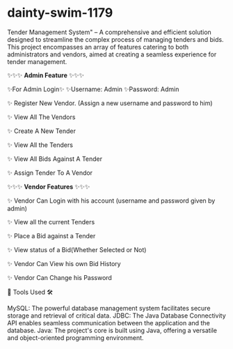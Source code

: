 # dainty-swim-1179

Tender Management System" – A comprehensive and efficient solution designed to streamline the complex process of managing tenders and bids. This project encompasses an array of features catering to both administrators and vendors, aimed at creating a seamless experience for tender management.


✨✨✨ **Admin Feature** ✨✨✨

✨For Admin Login✨
✨Username: Admin
✨Password: Admin

✨ Register New Vendor. (Assign a new username and password to him)

✨ View All The Vendors

✨ Create A New Tender

✨ View All the Tenders

✨ View All Bids Against A Tender

✨ Assign Tender To A Vendor



✨✨✨ **Vendor Features** ✨✨✨

✨ Vendor Can Login with his account (username and password given by admin)

✨ View all the current Tenders

✨ Place a Bid against a Tender

✨ View status of a Bid(Whether Selected or Not)

✨ Vendor Can View his own Bid History

✨ Vendor Can Change his Password


🌟 Tools Used 🛠️

MySQL: The powerful database management system facilitates secure storage and retrieval of critical data.
JDBC: The Java Database Connectivity API enables seamless communication between the application and the database.
Java: The project's core is built using Java, offering a versatile and object-oriented programming environment.
 
